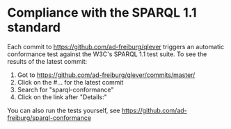 # Compliance with the SPARQL 1.1 standard

Each commit to https://github.com/ad-freiburg/qlever triggers an automatic
conformance test against the W3C's SPARQL 1.1 test suite. To see the results of
the latest commit:

1. Got to https://github.com/ad-freiburg/qlever/commits/master/
2. Click on the #... for the latest commit
3. Search for "sparql-conformance"
4. Click on the link after "Details:"

You can also run the tests yourself, see https://github.com/ad-freiburg/sparql-conformance
